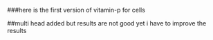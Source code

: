 ###here is the first version of vitamin-p for cells

##multi head added but results are not good yet i have to improve the results 
